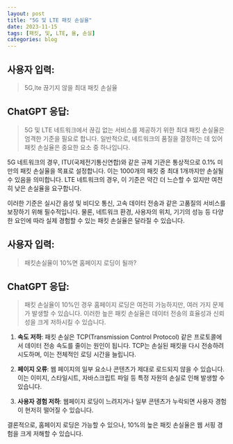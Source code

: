 ```yaml
---
layout: post
title: "5G 및 LTE 패킷 손실율"
date: 2023-11-15
tags: [패킷, 및, LTE, 율, 손실]
categories: blog
---
```


## 사용자 입력:
> 5G,lte 끊기지 않을 최대 패킷 손실율

## ChatGPT 응답:
> 5G 및 LTE 네트워크에서 끊김 없는 서비스를 제공하기 위한 최대 패킷 손실율은 엄격한 기준을 필요로 합니다. 일반적으로, 네트워크의 품질을 결정하는 데 있어 패킷 손실율은 중요한 요소 중 하나입니다.

5G 네트워크의 경우, ITU(국제전기통신연합)와 같은 규제 기관은 통상적으로 0.1% 미만의 패킷 손실율을 목표로 설정합니다. 이는 1000개의 패킷 중 최대 1개까지만 손실될 수 있음을 의미합니다. LTE 네트워크의 경우, 이 기준은 약간 더 느슨할 수 있지만 여전히 낮은 손실율을 요구합니다.

이러한 기준은 실시간 음성 및 비디오 통신, 고속 데이터 전송과 같은 고품질의 서비스를 보장하기 위해 필수적입니다. 물론, 네트워크 환경, 사용자의 위치, 기기의 성능 등 다양한 요인에 따라 실제 경험할 수 있는 패킷 손실율은 달라질 수 있습니다.

## 사용자 입력:
> 패킷손실율이 10%면 홈페이지 로딩이 될까?

## ChatGPT 응답:
> 패킷 손실율이 10%인 경우 홈페이지 로딩은 여전히 가능하지만, 여러 가지 문제가 발생할 수 있습니다. 이러한 높은 패킷 손실율은 데이터 전송의 효율성과 신뢰성을 크게 저하시킬 수 있습니다.

1. **속도 저하**: 패킷 손실은 TCP(Transmission Control Protocol) 같은 프로토콜에서 데이터 전송 속도를 줄이는 원인이 됩니다. TCP는 손실된 패킷을 다시 전송하려 시도하며, 이는 전체적인 로딩 시간을 늘립니다.

2. **페이지 오류**: 웹 페이지의 일부 요소나 콘텐츠가 제대로 로드되지 않을 수 있습니다. 이는 이미지, 스타일시트, 자바스크립트 파일 등 특정 자원의 손실로 인해 발생할 수 있습니다.

3. **사용자 경험 저하**: 웹페이지 로딩이 느려지거나 일부 콘텐츠가 누락되면 사용자 경험이 현저히 떨어질 수 있습니다.

결론적으로, 홈페이지 로딩은 가능할 수 있으나, 10%의 높은 패킷 손실율은 웹 서핑 경험을 크게 저해할 수 있습니다.

